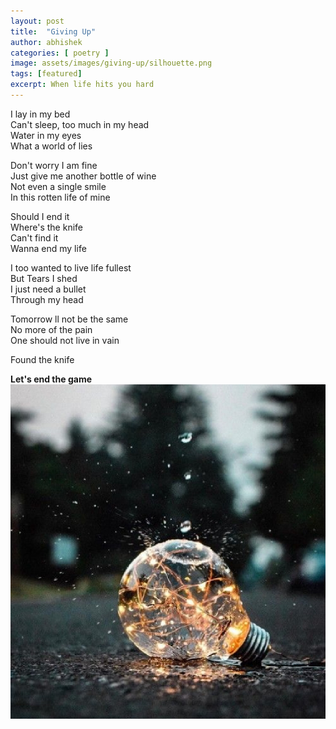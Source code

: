 ```yaml
---
layout: post
title:  "Giving Up"
author: abhishek
categories: [ poetry ]
image: assets/images/giving-up/silhouette.png
tags: [featured]
excerpt: When life hits you hard
---
```

I lay in my bed  
Can't sleep, too much in my head  
Water in my eyes   
What a world of lies  

Don't worry I am fine   
Just give me another bottle of wine   
Not even a single smile   
In this rotten life of mine  

Should I end it  
Where's the knife   
Can't find it  
Wanna end my life  

I too wanted to live life fullest   
But Tears I shed  
I just need a bullet  
Through my head  

Tomorrow ll not be the same   
No more of the pain  
One should not live in vain  

Found the knife

**Let's end the game**  
![image](/assets/images/giving-up/bulb.jpg "Giving Up")
